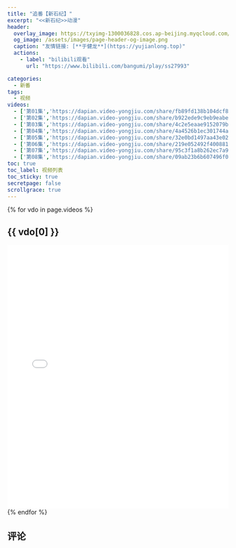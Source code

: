 ```yaml
---
title: "追番【新石纪】"
excerpt: "<<新石纪>>动漫"
header:
  overlay_image: https://txyimg-1300036828.cos.ap-beijing.myqcloud.com/sucai/Snip20190827_5.jpg
  og_image: /assets/images/page-header-og-image.png
  caption: "友情链接: [**于健龙**](https://yujianlong.top)"
  actions:
    - label: "bilibili观看"
      url: "https://www.bilibili.com/bangumi/play/ss27993"

categories:
  - 新番
tags:
  - 视频
videos:
  - ['第01集','https://dapian.video-yongjiu.com/share/fb89fd138b104dcf8e2077ad2a23954d']
  - ['第02集','https://dapian.video-yongjiu.com/share/b922ede9c9eb9eabec1c1fecbdecb45d']
  - ['第03集','https://dapian.video-yongjiu.com/share/4c2e5eaae9152079b9e95845750bb9ab']
  - ['第04集','https://dapian.video-yongjiu.com/share/4a4526b1ec301744aba9526d78fcb2a6']
  - ['第05集','https://dapian.video-yongjiu.com/share/32e0bd1497aa43e02a42f47d9d6515ad']
  - ['第06集','https://dapian.video-yongjiu.com/share/219e052492f4008818b8adb6366c7ed6']
  - ['第07集','https://dapian.video-yongjiu.com/share/95c3f1a8b262ec7a929a8739e21142d7']
  - ['第08集','https://dapian.video-yongjiu.com/share/09ab23b6b607496f095feed7aaa1259b']
toc: true
toc_label: 视频列表
toc_sticky: true
secretpage: false
scrollgrace: true
---
```




{% for vdo in page.videos %}
## {{ vdo[0] }}
<div>
    <iframe src="{{ vdo[1] }}" width="100%" height="600px" frameborder="0" allowfullscreen></iframe>
</div>
{% endfor %}


## 评论




